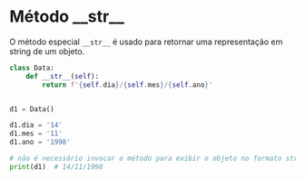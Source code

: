 # Método \_\_str\_\_


O método especial ``__str__`` é usado para retornar uma representação em string de um objeto.


````python
class Data:
    def __str__(self):
        return f'{self.dia}/{self.mes}/{self.ano}'


d1 = Data()

d1.dia = '14'
d1.mes = '11'
d1.ano = '1998'

# não é necessário invocar o método para exibir o objeto no formato string
print(d1)  # 14/11/1998
````